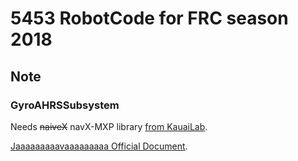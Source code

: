 # 5453 RobotCode for FRC season 2018

## Note

### GyroAHRSSubsystem

Needs <del>naiveX</del> navX-MXP library [from KauaiLab](https://www.pdocs.kauailabs.com/navx-mxp/software/roborio-libraries/java/).

[Jaaaaaaaaavaaaaaaaaa Official Document](https://www.kauailabs.com/public_files/navx-mxp/apidocs/java/com/kauailabs/navx/frc/AHRS.html). 